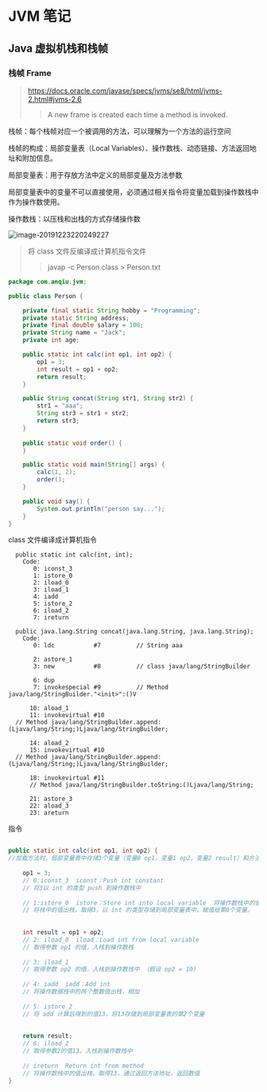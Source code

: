 # JVM 笔记

## Java 虚拟机栈和栈帧

### **栈帧 Frame**  

> https://docs.oracle.com/javase/specs/jvms/se8/html/jvms-2.html#jvms-2.6
>
> >A new frame is created each time a method is invoked. 



栈帧：每个栈帧对应一个被调用的方法，可以理解为一个方法的运行空间

栈帧的构成：局部变量表（Local Variables）、操作数栈、动态链接、方法返回地址和附加信息。

局部变量表：用于存放方法中定义的局部变量及方法参数

局部变量表中的变量不可以直接使用，必须通过相关指令将变量加载到操作数栈中作为操作数使用。

操作数栈：以压栈和出栈的方式存储操作数



![image-20191223220249227](C:\Users\wwawp\AppData\Roaming\Typora\typora-user-images\image-20191223220249227.png)

> 将 class 文件反编译成计算机指令文件
>
> > javap -c Person.class > Person.txt

```java
package com.anqiu.jvm;

public class Person {

    private final static String hobby = "Programming";
    private static String address;
    private final double salary = 100;
    private String name = "Jack";
    private int age;

    public static int calc(int op1, int op2) {
        op1 = 3;
        int result = op1 + op2;
        return result;
    }

    public String concat(String str1, String str2) {
        str1 = "aaa";
        String str3 = str1 + str2;
        return str3;
    }
    
    public static void order() {
    }

    public static void main(String[] args) {
        calc(1, 2);
        order();
    }

    public void say() {
        System.out.println("person say...");
    }
}
```

class 文件编译成计算机指令

```
  public static int calc(int, int);
    Code:
       0: iconst_3
       1: istore_0
       2: iload_0
       3: iload_1
       4: iadd
       5: istore_2
       6: iload_2
       7: ireturn

  public java.lang.String concat(java.lang.String, java.lang.String);
    Code:
       0: ldc           #7          // String aaa
       
       2: astore_1
       3: new           #8          // class java/lang/StringBuilder
       
       6: dup
       7: invokespecial #9          // Method java/lang/StringBuilder."<init>":()V
      
      10: aload_1
      11: invokevirtual #10               
  // Method java/lang/StringBuilder.append:(Ljava/lang/String;)Ljava/lang/StringBuilder;
  
  	  14: aload_2
      15: invokevirtual #10               
  // Method java/lang/StringBuilder.append:(Ljava/lang/String;)Ljava/lang/StringBuilder;
  
      18: invokevirtual #11
      // Method java/lang/StringBuilder.toString:()Ljava/lang/String;
      
      21: astore_3
      22: aload_3
      23: areturn

```

指令

```java

public static int calc(int op1, int op2) {
//加载方法时，局部变量表中存储3个变量（变量0 op1，变量1 op2，变量2 result）和方法返回地址
    
    op1 = 3;
    // 0:iconst_3  iconst：Push int constant
	// 将3以 int 的类型 push 到操作数栈中 
 	
    // 1:istore_0  istore：Store int into local variable  将操作数栈中的值出栈，赋值给局部变量表中变量
	// 将栈中的值出栈，取得3，以 int 的类型存储到局部变量表中，赋值给第0个变量。 
    
    
    int result = op1 + op2;
    // 2: iload_0  iload：Load int from local variable
	// 取得参数 op1 的值，入栈到操作数栈
    
    // 3: iload_1
    // 取得参数 op2 的值，入栈到操作数栈中 （假设 op2 = 10）
    
    // 4: iadd  iadd：Add int
	// 将操作数据栈中的两个整数值出栈，相加
    
    // 5: istore_2
    // 将 add 计算后得到的值13，将13存储到局部变量表的第2个变量
      
   
    return result;
    // 6: iload_2
    // 取得参数2的值13，入栈到操作数栈中
    
    // ireturn  Return int from method
	// 将操作数栈中的值出栈，取得13，通过返回方法地址，返回数值
}
```

